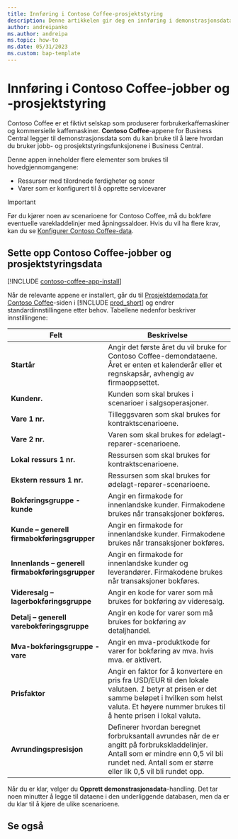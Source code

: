 ```yaml
---
title: Innføring i Contoso Coffee-prosjektstyring
description: Denne artikkelen gir deg en innføring i demonstrasjonsdataene Consoso Coffee for jobber og prosjektledelse.
author: andreipanko
ms.author: andreipa
ms.topic: how-to
ms.date: 05/31/2023
ms.custom: bap-template
---
```


# <a name="introduction-to-contoso-coffee-jobs-and-project-management"></a>Innføring i Contoso Coffee-jobber og -prosjektstyring

Contoso Coffee er et fiktivt selskap som produserer forbrukerkaffemaskiner og kommersielle kaffemaskiner. **Contoso Coffee**-appene for Business Central legger til demonstrasjonsdata som du kan bruke til å lære hvordan du bruker jobb- og prosjektstyringsfunksjonene i Business Central.

Denne appen inneholder flere elementer som brukes til hovedgjennomgangene:

- Ressurser med tilordnede ferdigheter og soner
- Varer som er konfigurert til å opprette servicevarer

> [!IMPORTANT]
> Før du kjører noen av scenarioene for Contoso Coffee, må du bokføre eventuelle varekladdelinjer med åpningssaldoer. Hvis du vil ha flere krav, kan du se [Konfigurer Contoso Coffee-data](#set-up-contoso-coffee-jobs-and-project-management-data).
>
> 
## <a name="set-up-contoso-coffee-jobs-and-project-management-data"></a>Sette opp Contoso Coffee-jobber og prosjektstyringsdata

[!INCLUDE [contoso-coffee-app-install](../../includes/contoso-coffee-app-install.md)]

Når de relevante appene er installert, går du til [Prosjektdemodata for Contoso Coffee](https://businesscentral.dynamics.com/?page=4767)-siden i [!INCLUDE [prod_short](../../includes/prod_short.md)] og endrer standardinnstillingene etter behov. Tabellene nedenfor beskriver innstillingene:  

|Felt  |Beskrivelse  |
|---------|---------|
|**Startår** |Angir det første året du vil bruke for Contoso Coffee-demondataene. Året er enten et kalenderår eller et regnskapsår, avhengig av firmaoppsettet.|
|**Kundenr.**  |Kunden som skal brukes i scenarioer i salgsoperasjoner.|
|**Vare 1 nr.**  |Tilleggsvaren som skal brukes for kontraktscenarioene.|
|**Vare 2 nr.**  |Varen som skal brukes for ødelagt-reparer-scenarioene.|
|**Lokal ressurs 1 nr.**  |Ressursen som skal brukes for kontraktscenarioene.|
|**Ekstern ressurs 1 nr.**  |Ressursen som skal brukes for ødelagt-reparer-scenarioene.|
|**Bokføringsgruppe - kunde**|Angir en firmakode for innenlandske kunder. Firmakodene brukes når transaksjoner bokføres. |
|**Kunde – generell firmabokføringsgrupper**|Angir en firmakode for innenlandske kunder. Firmakodene brukes når transaksjoner bokføres. |
|**Innenlands – generell firmabokføringsgrupper**|Angir en firmakode for innenlandske kunder og leverandører. Firmakodene brukes når transaksjoner bokføres. |
|**Videresalg – lagerbokføringsgruppe**    |Angir en kode for varer som må brukes for bokføring av videresalg.|
|**Detalj – generell varebokføringsgruppe**    |Angir en kode for varer som må brukes for bokføring av detaljhandel.|
|**Mva-bokføringsgruppe - vare**    |Angir en mva-produktkode for varer for bokføring av mva. hvis mva. er aktivert.|
|**Prisfaktor**     |Angir en faktor for å konvertere en pris fra USD/EUR til den lokale valutaen. *1* betyr at prisen er det samme beløpet i hvilken som helst valuta. Et høyere nummer brukes til å hente prisen i lokal valuta. |
|**Avrundingspresisjon**  |Definerer hvordan beregnet forbruksantall avrundes når de er angitt på forbrukskladdelinjer. Antall som er mindre enn 0,5 vil bli rundet ned. Antall som er større eller lik 0,5 vil bli rundet opp.|

Når du er klar, velger du **Opprett demonstrasjonsdata**-handling. Det tar noen minutter å legge til dataene i den underliggende databasen, men da er du klar til å kjøre de ulike scenarioene.  

## <a name="see-also"></a>Se også
